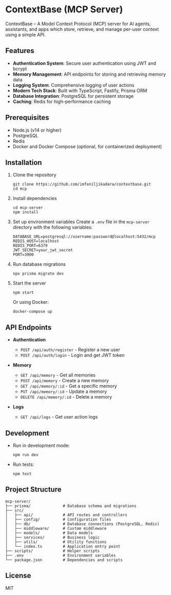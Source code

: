 # ContextBase (MCP Server)

ContextBase – A Model Context Protocol (MCP) server for AI agents, assistants, and apps which store, retrieve, and manage per-user context using a simple API.

## Features

- **Authentication System**: Secure user authentication using JWT and bcrypt
- **Memory Management**: API endpoints for storing and retrieving memory data
- **Logging System**: Comprehensive logging of user actions
- **Modern Tech Stack**: Built with TypeScript, Fastify, Prisma ORM
- **Database Integration**: PostgreSQL for persistent storage
- **Caching**: Redis for high-performance caching

## Prerequisites

- Node.js (v14 or higher)
- PostgreSQL
- Redis
- Docker and Docker Compose (optional, for containerized deployment)

## Installation

1. Clone the repository
   ```
   git clone https://github.com/imfeniljikadara/contextbase.git
   cd mcp
   ```

2. Install dependencies
   ```
   cd mcp-server
   npm install
   ```

3. Set up environment variables
   Create a `.env` file in the `mcp-server` directory with the following variables:
   ```
   DATABASE_URL=postgresql://username:password@localhost:5432/mcp
   REDIS_HOST=localhost
   REDIS_PORT=6379
   JWT_SECRET=your_jwt_secret
   PORT=3000
   ```

4. Run database migrations
   ```
   npx prisma migrate dev
   ```

5. Start the server
   ```
   npm start
   ```

   Or using Docker:
   ```
   docker-compose up
   ```

## API Endpoints

- **Authentication**
  - `POST /api/auth/register` - Register a new user
  - `POST /api/auth/login` - Login and get JWT token

- **Memory**
  - `GET /api/memory` - Get all memories
  - `POST /api/memory` - Create a new memory
  - `GET /api/memory/:id` - Get a specific memory
  - `PUT /api/memory/:id` - Update a memory
  - `DELETE /api/memory/:id` - Delete a memory

- **Logs**
  - `GET /api/logs` - Get user action logs

## Development

- Run in development mode:
  ```
  npm run dev
  ```

- Run tests:
  ```
  npm test
  ```

## Project Structure

```
mcp-server/
├── prisma/              # Database schema and migrations
├── src/
│   ├── api/             # API routes and controllers
│   ├── config/          # Configuration files
│   ├── db/              # Database connections (PostgreSQL, Redis)
│   ├── middleware/      # Custom middleware
│   ├── models/          # Data models
│   ├── services/        # Business logic
│   ├── utils/           # Utility functions
│   └── index.ts         # Application entry point
├── scripts/             # Helper scripts
├── .env                 # Environment variables
└── package.json         # Dependencies and scripts
```

## License

MIT

